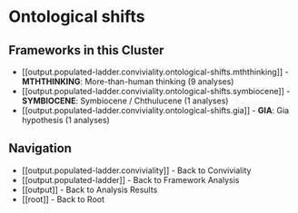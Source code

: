 # Ontological shifts

## Frameworks in this Cluster

- [[output.populated-ladder.conviviality.ontological-shifts.mththinking]] - **MTHTHINKING**: More-than-human thinking (9 analyses)
- [[output.populated-ladder.conviviality.ontological-shifts.symbiocene]] - **SYMBIOCENE**: Symbiocene / Chthulucene (1 analyses)
- [[output.populated-ladder.conviviality.ontological-shifts.gia]] - **GIA**: Gia hypothesis (1 analyses)


## Navigation

- [[output.populated-ladder.conviviality]] - Back to Conviviality
- [[output.populated-ladder]] - Back to Framework Analysis
- [[output]] - Back to Analysis Results
- [[root]] - Back to Root
